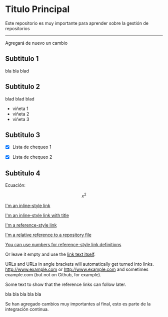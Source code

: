 # Titulo Principal

Este repositorio es muy importante para aprender sobre la gestión de repositorios

- - - - - - - - - - - - - - - - - - - - - - - -

Agregará de nuevo un cambio

## Subtitulo 1

bla bla blad

## Subtitulo 2

blad blad blad

* viñeta 1
* viñeta 2
* viñeta 3

## Subtitulo 3

- [x] Lista de chequeo 1

- [x] Lista de chequeo 2

## Subtitulo 4

Ecuación:

$$x^2$$


[I'm an inline-style link](https://www.google.com)

[I'm an inline-style link with title](https://www.google.com "Google's Homepage")

[I'm a reference-style link][Arbitrary case-insensitive reference text]

[I'm a relative reference to a repository file](../blob/master/LICENSE)

[You can use numbers for reference-style link definitions][1]

Or leave it empty and use the [link text itself].

URLs and URLs in angle brackets will automatically get turned into links. 
http://www.example.com or <http://www.example.com> and sometimes 
example.com (but not on Github, for example).

Some text to show that the reference links can follow later.

[arbitrary case-insensitive reference text]: https://www.mozilla.org
[1]: http://slashdot.org
[link text itself]: http://www.reddit.com
bla bla bla bla bla


Se han agregado cambios muy importantes al final, esto es parte de la integración continua.
